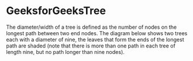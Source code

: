 # GeeksforGeeksTree

The diameter/width of a tree is defined as the number of nodes on the longest path between two end nodes. 
The diagram below shows two trees each with a diameter of nine, the leaves that form the ends of the longest path are shaded (note that there is more than one path in each tree of length nine, but no path longer than nine nodes).
